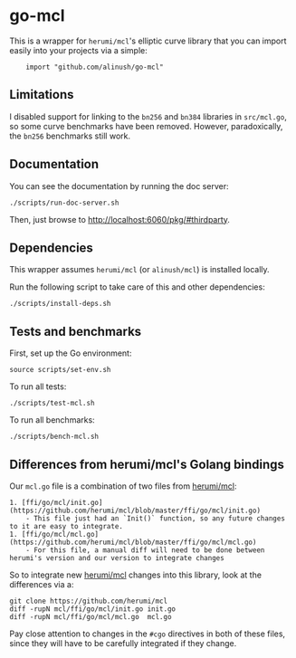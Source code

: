 go-mcl
======

This is a wrapper for `herumi/mcl`'s elliptic curve library that you can import easily into your projects via a simple:

```
    import "github.com/alinush/go-mcl"
```

## Limitations

I disabled support for linking to the `bn256` and `bn384` libraries in `src/mcl.go`, so some curve benchmarks have been removed.
However, paradoxically, the `bn256` benchmarks still work.

## Documentation

You can see the documentation by running the doc server:

    ./scripts/run-doc-server.sh

Then, just browse to [http://localhost:6060/pkg/#thirdparty](http://localhost:6060/pkg/#thirdparty).

## Dependencies

This wrapper assumes `herumi/mcl` (or `alinush/mcl`) is installed locally.

Run the following script to take care of this and other dependencies:

    ./scripts/install-deps.sh

## Tests and benchmarks

First, set up the Go environment:

    source scripts/set-env.sh

To run all tests:

    ./scripts/test-mcl.sh

To run all benchmarks:

    ./scripts/bench-mcl.sh

## Differences from herumi/mcl's Golang bindings

Our `mcl.go` file is a combination of two files from [herumi/mcl](https://github.com/herumi/mcl):

    1. [ffi/go/mcl/init.go](https://github.com/herumi/mcl/blob/master/ffi/go/mcl/init.go)
        - This file just had an `Init()` function, so any future changes to it are easy to integrate.
    1. [ffi/go/mcl/mcl.go](https://github.com/herumi/mcl/blob/master/ffi/go/mcl/mcl.go)
        - For this file, a manual diff will need to be done between herumi's version and our version to integrate changes

So to integrate new [herumi/mcl](https://github.com/herumi/mcl) changes into this library, look at the differences via a:

    git clone https://github.com/herumi/mcl
    diff -rupN mcl/ffi/go/mcl/init.go init.go
    diff -rupN mcl/ffi/go/mcl/mcl.go  mcl.go

Pay close attention to changes in the `#cgo` directives in both of these files, since they will have to be carefully integrated if they change.
